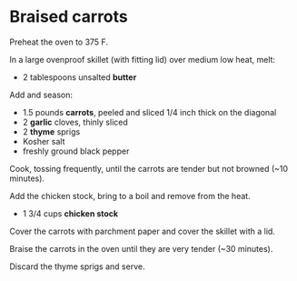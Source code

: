 # Braised carrots

Preheat the oven to 375 F.

In a large ovenproof skillet (with fitting lid) over medium low heat, melt:

- 2 tablespoons unsalted **butter**

Add and season:

- 1.5 pounds **carrots**, peeled and sliced 1/4 inch thick on the diagonal
- 2 **garlic** cloves, thinly sliced
- 2 **thyme** sprigs
- Kosher salt
- freshly ground black pepper

Cook, tossing frequently, until the carrots are tender but not browned (~10 minutes).

Add the chicken stock, bring to a boil and remove from the heat.

- 1 3/4 cups **chicken stock**

Cover the carrots with parchment paper and cover the skillet with a lid.

Braise the carrots in the oven until they are very tender (~30 minutes).

Discard the thyme sprigs and serve.
